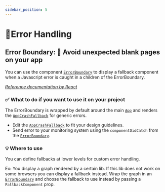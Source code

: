 ```yaml
---
sidebar_position: 5
---
```


# 💃Error Handling

## Error Boundary: 🧚‍ Avoid unexpected blank pages on your app

You can use the component [`ErrorBoundary`](../../../../examples/bifrost-starter/apps/frontend/components/ErrorBoundary/ErrorBoundary.tsx) to display a fallback component when a Javascript error is caught in a children of the ErrorBoundary.

_[Reference documentation by React](https://reactjs.org/docs/error-boundaries.html)_

### ✅ What to do if you want to use it on your project

The ErrorBoundary is wrapped by default around the main [`App`](../../../../examples/bifrost-starter/apps/frontend/pages/_app.tsx) and renders the [`AppCrashFallback`](../../../../examples/bifrost-starter/apps/frontend/components/AppCrashFallback/AppCrashFallback.tsx) for generic errors.

- Edit the [`AppCrashFallback`](../../../../examples/bifrost-starter/apps/frontend/components/AppCrashFallback/AppCrashFallback.tsx) to fit your design guidelines.
- Send error to your monitoring system using the `componentDidCatch` from the [`ErrorBoundary`](../../../../examples/bifrost-starter/apps/frontend/components/ErrorBoundary/ErrorBoundary.tsx).

### 💡 Where to use

You can define fallbacks at lower levels for custom error handling.

Ex: You display a graph rendered by a certain lib. If this lib does not work on some browsers you can display a fallback instead. Wrap the graph in an [`ErrorBoundary`](../../../../examples/bifrost-starter/apps/frontend/components/ErrorBoundary/ErrorBoundary.tsx) and choose the fallback to use instead by passing a `FallbackComponent` prop.
